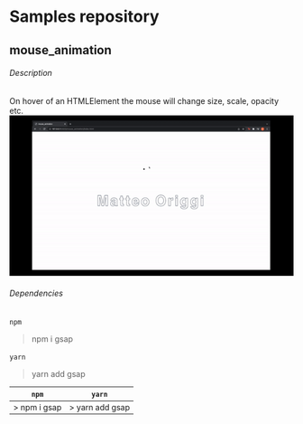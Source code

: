 # Samples repository
## mouse_animation
###### Description
On hover of an HTMLElement the mouse will change size, scale, opacity etc.
![Alt Text](/risorseReadme/mouse_animationG.gif)
###### Dependencies
`npm`
> npm i gsap

`yarn`
> yarn add gsap


`npm` | `yarn`
------------ | -------------   
> npm i gsap| > yarn add gsap

